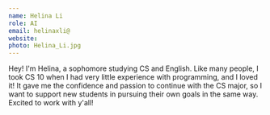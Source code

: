 ```yaml
---
name: Helina Li
role: AI
email: helinaxli@
website: 
photo: Helina_Li.jpg
---
```

Hey! I'm Helina, a sophomore studying CS and English. Like many people, I took CS 10 when I had very little experience with programming, and I loved it! It gave me the confidence and passion to continue with the CS major, so I want to support new students in pursuing their own goals in the same way. Excited to work with y'all!